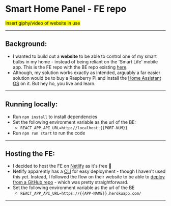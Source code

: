 # Smart Home Panel - FE repo

<mark>Insert giphy/video of website in use<mark>

---

## Background:
* I wanted to build out a **website** to be able to control one of my smart bulbs in my home - instead of being reliant on the 'Smart Life' mobile app. This is the FE repo with the BE repo existing [here](https://github.com/MadeleineSmith/smart-home-panel-be).
* Although, my solution works exactly as intended, arguably a far easier solution would be to buy a Raspberry Pi and install the [Home Assistant OS](https://www.home-assistant.io/) on it. But hey ho, you live and learn.

---

## Running locally:
* Run `npm install` to install dependencies
* Set the following environment variable as the url of the BE:
  * ```REACT_APP_API_URL=http://localhost:{{PORT-NUM}}```
* Run `npm run start` to run the code

---

## Hosting the FE:
* I decided to host the FE on [Netlify](https://www.netlify.com/) as it's free 🤑
* Netlify apparently has a [CLI](https://docs.netlify.com/cli/get-started/) for easy deployment - though I haven't used this yet. Instead, I followed the flow on their website to be able to [deploy from a GitHub repo](https://www.freecodecamp.org/news/how-to-deploy-react-router-based-app-to-netlify) - which was pretty straightforward.
* Set the following environment variable as the url of the BE
  * ```REACT_APP_API_URL=https://{{APP-NAME}}.herokuapp.com/```

---
